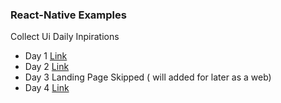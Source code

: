 ### React-Native Examples

Collect Ui Daily Inpirations


- Day 1 [Link](http://collectui.com/designers/kedavra/sign-up)
- Day 2 [Link](http://collectui.com/designers/andmironov/checkout)
- Day 3 Landing Page Skipped ( will added for later as a web)
- Day 4 [Link](http://collectui.com/designers/drajmund/calculator)